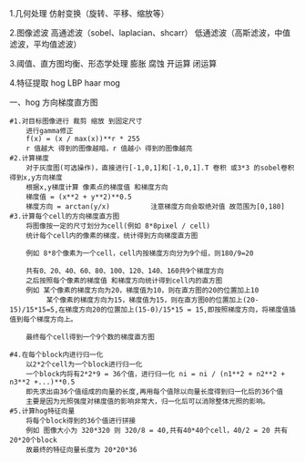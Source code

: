 1.几何处理
    仿射变换（旋转、平移、缩放等）

2.图像滤波
    高通滤波（sobel、laplacian、shcarr）
    低通滤波（高斯滤波，中值滤波，平均值滤波）

3.阈值、直方图均衡、形态学处理
    膨胀
    腐蚀
    开运算
    闭运算

4.特征提取
    hog
    LBP
    haar
    mog

一、hog 方向梯度直方图

    #1.对目标图像进行 裁剪 缩放 到固定尺寸
        进行gamma修正
        f(x) = (x / max(x))**r * 255 
        r 值越大 得到的图像越暗，r 值越小 得到的图像越亮
    #2.计算梯度
        对于灰度图(可选操作)，直接进行[-1,0,1]和[-1,0,1].T 卷积 或3*3 的sobel卷积 得到x,y方向梯度
        根据x,y梯度计算 像素点的梯度值 和梯度方向
        梯度值 = (x**2 + y**2)**0.5
        梯度方向 = arctan(y/x)          注意梯度方向会取绝对值 故范围为[0,180]
    #3.计算每个cell的方向梯度直方图
        将图像按一定的尺寸划分为cell(例如 8*8pixel / cell)
        统计每个cell内的像素的梯度，统计得到方向梯度直方图
        
        例如 8*8个像素为一个cell，cell内按梯度方向分为9个组，则180/9=20
        
        共有0、20、40、60、80、100、120、140、160共9个梯度方向
        之后按照每个像素的梯度值 和梯度方向统计得到cell内的直方图
        例如 某个像素的梯度方向为20，梯度值为10，则在直方图的20的位置加上10
             某个像素的梯度方向为15，梯度值为15，则在直方图0的位置加上(20-15)/15*15=5,在梯度方向20的位置加上(15-0)/15*15 = 15,即按照梯度方向，将梯度值插值到每个梯度方向上。
        
        最终每个cell得到一个9个数的梯度直方图

    #4.在每个block内进行归一化
        以2*2个cell为一个block进行归一化
        一个block内将有2*2*9 = 36个值，进行归一化 ni = ni / (n1**2 + n2**2 + n3**2 +...)**0.5
        即先求出由36个值组成的向量的长度,再用每个值除以向量长度得到归一化后的36个值
        主要是因为光照强度对梯度值的影响非常大，归一化后可以消除整体光照的影响。
    #5.计算hog特征向量
        将每个block得到的36个值进行拼接
        例如 图像大小为 320*320 则 320/8 = 40,共有40*40个cell，40/2 = 20 共有20*20个block
        故最终的特征向量长度为 20*20*36